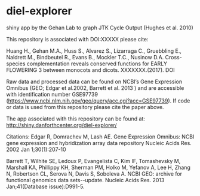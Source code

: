 # diel-explorer
shiny app by the Gehan Lab to graph JTK Cycle Output (Hughes et al. 2010) 

This repository is associated with DOI:XXXXX please cite:  

Huang H., Gehan M.A., Huss S., Alvarez S., Lizarraga C., Gruebbling E., 
Naldrett M., Bindbeutel R., Evans B., Mockler T.C., Nusinow D.A.
Cross-species complementation reveals conserved functions for EARLY FLOWERING 3 between monocots and dicots.
XXXXXXX.(2017). DOI

Raw data and processed data can be found on NCBI’s Gene Expression Omnibus (GEO; Edgar et al.2002, Barrett et al. 2013 ) 
and are accessible with identification number GSE97739 (https://www.ncbi.nlm.nih.gov/geo/query/acc.cgi?acc=GSE97739). 
If code or data is used from this repository please cite the paper above.

The app associated with this repository can be found at:
http://shiny.danforthcenter.org/diel-explorer/


Citations:
Edgar R, Domrachev M, Lash AE.
Gene Expression Omnibus: NCBI gene expression and hybridization array data repository
Nucleic Acids Res. 2002 Jan 1;30(1):207-10

Barrett T, Wilhite SE, Ledoux P, Evangelista C, Kim IF, Tomashevsky M, Marshall KA, Phillippy KH, Sherman PM, Holko M, Yefanov A, Lee H, Zhang N, Robertson CL, Serova N, Davis S, Soboleva A.
NCBI GEO: archive for functional genomics data sets--update.
Nucleic Acids Res. 2013 Jan;41(Database issue):D991-5.